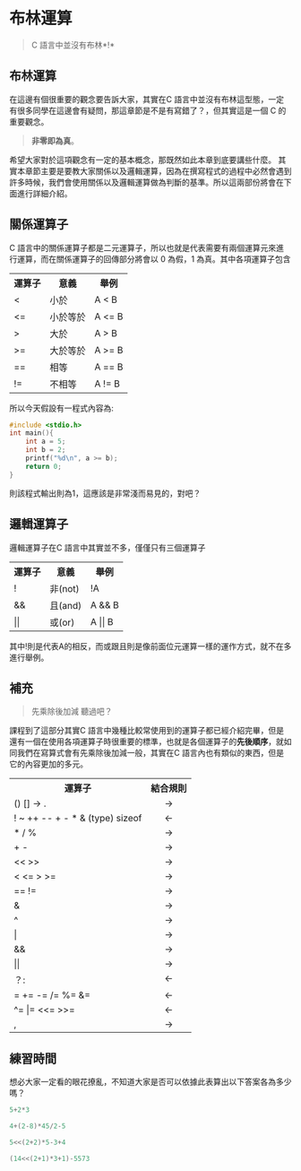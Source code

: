 # 布林運算

> C 語言中並沒有布林*!*

## 布林運算

在這邊有個很重要的觀念要告訴大家，其實在C 語言中並沒有布林這型態，一定有很多同學在這邊會有疑問，那這章節是不是有寫錯了？，但其實這是一個 C 的重要觀念。

> **非零即為真**。

希望大家對於這項觀念有一定的基本概念，那既然如此本章到底要講些什麼。
其實本章節主要是要教大家關係以及邏輯運算，因為在撰寫程式的過程中必然會遇到許多時候，我們會使用關係以及邏輯運算做為判斷的基準。所以這兩部份將會在下面進行詳細介紹。


## 關係運算子

C 語言中的關係運算子都是二元運算子，所以也就是代表需要有兩個運算元來進行運算，而在關係運算子的回傳部分將會以 0 為假，1 為真。其中各項運算子包含

<table class="tg">
  <tr>
    <th class="tg-yw4l">運算子</th>
    <th class="tg-yw4l">意義</th>
    <th class="tg-yw4l">舉例</th>
  </tr>
  <tr>
    <td class="tg-yw4l">&lt;</td>
    <td class="tg-yw4l">小於</td>
    <td class="tg-yw4l">A &lt; B</td>
  </tr>
  <tr>
    <td class="tg-yw4l">&lt;=</td>
    <td class="tg-yw4l">小於等於</td>
    <td class="tg-yw4l">A &lt;= B</td>
  </tr>
  <tr>
    <td class="tg-yw4l">&gt;</td>
    <td class="tg-yw4l">大於</td>
    <td class="tg-yw4l">A &gt; B</td>
  </tr>
  <tr>
    <td class="tg-yw4l">&gt;=</td>
    <td class="tg-yw4l">大於等於</td>
    <td class="tg-yw4l">A &gt;= B</td>
  </tr>
  <tr>
    <td class="tg-yw4l">==</td>
    <td class="tg-yw4l">相等</td>
    <td class="tg-yw4l">A == B</td>
  </tr>
  <tr>
    <td class="tg-yw4l">!=</td>
    <td class="tg-yw4l">不相等</td>
    <td class="tg-yw4l">A != B</td>
  </tr>
</table>

所以今天假設有一程式內容為:

```c++
#include <stdio.h>
int main(){
    int a = 5;
    int b = 2;
    printf("%d\n", a >= b);
    return 0;
}
```
則該程式輸出則為1，這應該是非常淺而易見的，對吧？

## 邏輯運算子
邏輯運算子在C 語言中其實並不多，僅僅只有三個運算子

<table class="tg">
  <tr>
    <th class="tg-yw4l">運算子</th>
    <th class="tg-yw4l">意義</th>
    <th class="tg-yw4l">舉例</th>
  </tr>
  <tr>
    <td class="tg-yw4l">!</td>
    <td class="tg-yw4l">非(not)</td>
    <td class="tg-yw4l">!A</td>
  </tr>
  <tr>
    <td class="tg-yw4l">&amp;&amp;</td>
    <td class="tg-yw4l">且(and)</td>
    <td class="tg-yw4l">A &amp;&amp; B</td>
  </tr>
  <tr>
    <td class="tg-yw4l">||</td>
    <td class="tg-yw4l">或(or)</td>
    <td class="tg-yw4l">A || B</td>
  </tr>
</table>

其中!則是代表A的相反，而或跟且則是像前面位元運算一樣的運作方式，就不在多進行舉例。

## 補充
> 先乘除後加減 聽過吧？

課程到了這部分其實C 語言中幾種比較常使用到的運算子都已經介紹完畢，但是還有一個在使用各項運算子時很重要的標準，也就是各個運算子的**先後順序**，就如同我們在寫算式會有先乘除後加減一般，其實在C 語言內也有類似的東西，但是它的內容更加的多元。

<style type="text/css">
.tg .tg-baqh{text-align:center;vertical-align:top}
</style>

<table class="tg">
  <tr>
    <th class="tg-yw4l">運算子</th>
    <th class="tg-yw4l">結合規則</th>
  </tr>
  <tr>
    <td class="tg-yw4l">() [] -&gt; .</td>
    <td class="tg-baqh">-&gt;</td>
  </tr>
  <tr>
    <td class="tg-yw4l">! ~ ++ -- + - * &amp; (type) sizeof</td>
    <td class="tg-baqh">&lt;-</td>
  </tr>
  <tr>
    <td class="tg-yw4l">* / %</td>
    <td class="tg-baqh">-&gt;</td>
  </tr>
  <tr>
    <td class="tg-yw4l">+ -</td>
    <td class="tg-baqh">-&gt;</td>
  </tr>
  <tr>
    <td class="tg-yw4l">&lt;&lt; &gt;&gt;</td>
    <td class="tg-baqh">-&gt;</td>
  </tr>
  <tr>
    <td class="tg-yw4l">&lt; &lt;= &gt; &gt;=</td>
    <td class="tg-baqh">-&gt;</td>
  </tr>
  <tr>
    <td class="tg-yw4l">== !=</td>
    <td class="tg-baqh">-&gt;</td>
  </tr>
  <tr>
    <td class="tg-yw4l">&amp;</td>
    <td class="tg-baqh">-&gt;</td>
  </tr>
  <tr>
    <td class="tg-yw4l">^</td>
    <td class="tg-baqh">-&gt;</td>
  </tr>
  <tr>
    <td class="tg-yw4l">|</td>
    <td class="tg-baqh">-&gt;</td>
  </tr>
  <tr>
    <td class="tg-yw4l">&amp;&amp;</td>
    <td class="tg-baqh">-&gt;</td>
  </tr>
  <tr>
    <td class="tg-yw4l">||</td>
    <td class="tg-baqh">-&gt;</td>
  </tr>
  <tr>
    <td class="tg-yw4l">？:</td>
    <td class="tg-baqh">&lt;-</td>
  </tr>
  <tr>
    <td class="tg-yw4l">= += -= /= %= &amp;=</td>
    <td class="tg-baqh">&lt;-</td>
  </tr>
  <tr>
    <td class="tg-yw4l">^= |= &lt;&lt;= &gt;&gt;=</td>
    <td class="tg-baqh">&lt;-</td>
  </tr>
  <tr>
    <td class="tg-yw4l">,</td>
    <td class="tg-baqh">-&gt;</td>
  </tr>
</table>

## 練習時間
想必大家一定看的眼花撩亂，不知道大家是否可以依據此表算出以下答案各為多少嗎？
```c++
5+2*3

4+(2-8)*45/2-5

5<<(2+2)*5-3+4

(14<<(2+1)*3+1)-5573
```
